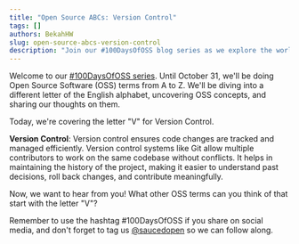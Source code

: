 ```yaml
---
title: "Open Source ABCs: Version Control"
tags: []
authors: BekahHW
slug: open-source-abcs-version-control
description: "Join our #100DaysOfOSS blog series as we explore the world of Open Source Software (OSS) from A to Z! Every week, we'll discuss two new letters of the English alphabet. Share your thoughts, ideas, and favorite OSS projects for each letter. Let's celebrate the power of open source together! "
---
```


Welcome to our [#100DaysOfOSS series](https://dev.to/opensauced/100daysofoss-growing-skills-and-real-world-experience-3o5k). Until October 31, we'll be doing  Open Source Software (OSS) terms from A to Z. We'll be diving into a different letter of the English alphabet, uncovering OSS concepts, and sharing our thoughts on them.

Today, we're covering the letter "V" for Version Control.

<!-- truncate -->

**Version Control**: Version control ensures code changes are tracked and managed efficiently. Version control systems like Git allow multiple contributors to work on the same codebase without conflicts. It helps in maintaining the history of the project, making it easier to understand past decisions, roll back changes, and contribute meaningfully.

Now, we want to hear from you! What other OSS terms can you think of that start with the letter "V"?

Remember to use the hashtag #100DaysOfOSS if you share on social media, and don't forget to tag us [@saucedopen](https://twitter.com/saucedopen) so we can follow along.
